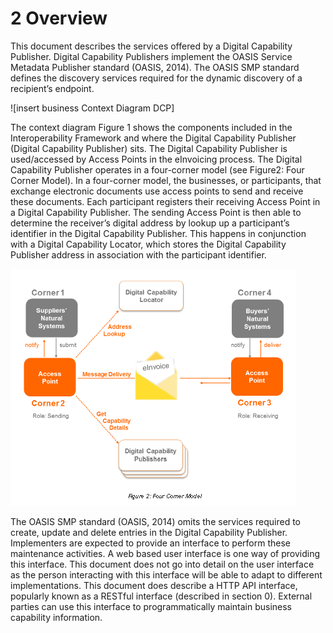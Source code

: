 # 2 Overview

This document describes the services offered by a Digital Capability Publisher. Digital Capability Publishers implement the OASIS Service Metadata Publisher standard (OASIS, 2014). The OASIS SMP standard defines the discovery services required for the dynamic discovery of a recipient’s endpoint.

![insert business Context Diagram DCP]

The context diagram Figure 1 shows the components included in the Interoperability Framework and where the Digital Capability Publisher (Digital Capability Publisher) sits. The Digital Capability Publisher is used/accessed by Access Points in the eInvoicing process. 
The Digital Capability Publisher operates in a four-corner model (see Figure2: Four Corner Model). In a four-corner model, the businesses, or participants, that exchange electronic documents use access points to send and receive these documents. Each participant registers their receiving Access Point in a Digital Capability Publisher. The sending Access Point is then able to determine the receiver’s digital address by lookup up a participant’s identifier in the Digital Capability Publisher. This happens in conjunction with a Digital Capability Locator, which stores the Digital Capability Publisher address in association with the participant identifier.

![Fourcorner-model.Logo](/images/Fourcorner-model.png)

The OASIS SMP standard (OASIS, 2014) omits the services required to create, update and delete entries in the Digital Capability Publisher. Implementers are expected to provide an interface to perform these maintenance activities. A web based user interface is one way of providing this interface. 
This document does not go into detail on the user interface as the person interacting with this interface will be able to adapt to different implementations. This document does describe a HTTP API interface, popularly known as a RESTful interface (described in section 0). External parties can use this interface to programmatically maintain business capability information. 
